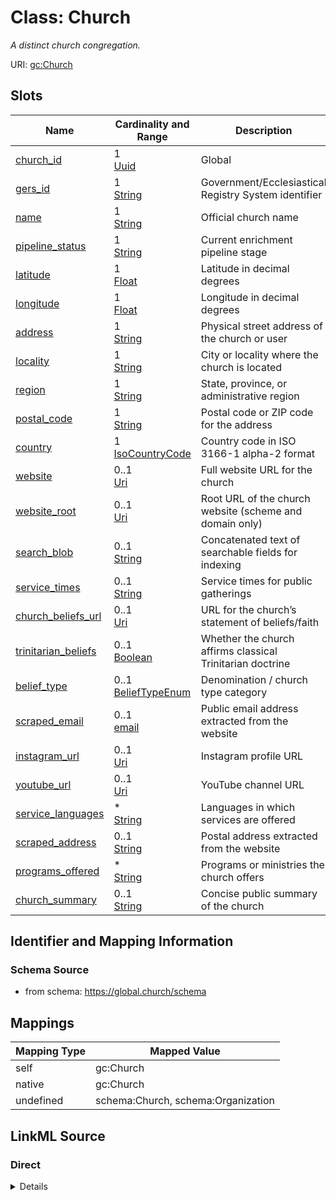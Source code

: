 

# Class: Church 


_A distinct church congregation._





URI: [gc:Church](https://global.church/schema/Church)











<!-- no inheritance hierarchy -->


## Slots

| Name | Cardinality and Range | Description | Inheritance |
| ---  | --- | --- | --- |
| [church_id](church_id.md) | 1 <br/> [Uuid](Uuid.md) | Global | direct |
| [gers_id](gers_id.md) | 1 <br/> [String](String.md) | Government/Ecclesiastical Registry System identifier | direct |
| [name](name.md) | 1 <br/> [String](String.md) | Official church name | direct |
| [pipeline_status](pipeline_status.md) | 1 <br/> [String](String.md) | Current enrichment pipeline stage | direct |
| [latitude](latitude.md) | 1 <br/> [Float](Float.md) | Latitude in decimal degrees | direct |
| [longitude](longitude.md) | 1 <br/> [Float](Float.md) | Longitude in decimal degrees | direct |
| [address](address.md) | 1 <br/> [String](String.md) | Physical street address of the church or user | direct |
| [locality](locality.md) | 1 <br/> [String](String.md) | City or locality where the church is located | direct |
| [region](region.md) | 1 <br/> [String](String.md) | State, province, or administrative region | direct |
| [postal_code](postal_code.md) | 1 <br/> [String](String.md) | Postal code or ZIP code for the address | direct |
| [country](country.md) | 1 <br/> [IsoCountryCode](IsoCountryCode.md) | Country code in ISO 3166-1 alpha-2 format | direct |
| [website](website.md) | 0..1 <br/> [Uri](Uri.md) | Full website URL for the church | direct |
| [website_root](website_root.md) | 0..1 <br/> [Uri](Uri.md) | Root URL of the church website (scheme and domain only) | direct |
| [search_blob](search_blob.md) | 0..1 <br/> [String](String.md) | Concatenated text of searchable fields for indexing | direct |
| [service_times](service_times.md) | 0..1 <br/> [String](String.md) | Service times for public gatherings | direct |
| [church_beliefs_url](church_beliefs_url.md) | 0..1 <br/> [Uri](Uri.md) | URL for the church’s statement of beliefs/faith | direct |
| [trinitarian_beliefs](trinitarian_beliefs.md) | 0..1 <br/> [Boolean](Boolean.md) | Whether the church affirms classical Trinitarian doctrine | direct |
| [belief_type](belief_type.md) | 0..1 <br/> [BeliefTypeEnum](BeliefTypeEnum.md) | Denomination / church type category | direct |
| [scraped_email](scraped_email.md) | 0..1 <br/> [email](email.md) | Public email address extracted from the website | direct |
| [instagram_url](instagram_url.md) | 0..1 <br/> [Uri](Uri.md) | Instagram profile URL | direct |
| [youtube_url](youtube_url.md) | 0..1 <br/> [Uri](Uri.md) | YouTube channel URL | direct |
| [service_languages](service_languages.md) | * <br/> [String](String.md) | Languages in which services are offered | direct |
| [scraped_address](scraped_address.md) | 0..1 <br/> [String](String.md) | Postal address extracted from the website | direct |
| [programs_offered](programs_offered.md) | * <br/> [String](String.md) | Programs or ministries the church offers | direct |
| [church_summary](church_summary.md) | 0..1 <br/> [String](String.md) | Concise public summary of the church | direct |









## Identifier and Mapping Information







### Schema Source


* from schema: https://global.church/schema




## Mappings

| Mapping Type | Mapped Value |
| ---  | ---  |
| self | gc:Church |
| native | gc:Church |
| undefined | schema:Church, schema:Organization |







## LinkML Source

<!-- TODO: investigate https://stackoverflow.com/questions/37606292/how-to-create-tabbed-code-blocks-in-mkdocs-or-sphinx -->

### Direct

<details>
```yaml
name: Church
description: A distinct church congregation.
in_subset:
- public
from_schema: https://global.church/schema
mappings:
- schema:Church
- schema:Organization
rank: 1000
slots:
- church_id
- gers_id
- name
- pipeline_status
- latitude
- longitude
- address
- locality
- region
- postal_code
- country
- website
- website_root
- search_blob
- service_times
- church_beliefs_url
- trinitarian_beliefs
- belief_type
- scraped_email
- instagram_url
- youtube_url
- service_languages
- scraped_address
- programs_offered
- church_summary
slot_usage:
  church_id:
    name: church_id
    required: true
  name:
    name: name
    required: true
  pipeline_status:
    name: pipeline_status
    required: true
  latitude:
    name: latitude
    required: true
  longitude:
    name: longitude
    required: true
  address:
    name: address
    required: true
  locality:
    name: locality
    required: true
  region:
    name: region
    required: true
  postal_code:
    name: postal_code
    required: true
  country:
    name: country
    required: true

```
</details>

### Induced

<details>
```yaml
name: Church
description: A distinct church congregation.
in_subset:
- public
from_schema: https://global.church/schema
mappings:
- schema:Church
- schema:Organization
rank: 1000
slot_usage:
  church_id:
    name: church_id
    required: true
  name:
    name: name
    required: true
  pipeline_status:
    name: pipeline_status
    required: true
  latitude:
    name: latitude
    required: true
  longitude:
    name: longitude
    required: true
  address:
    name: address
    required: true
  locality:
    name: locality
    required: true
  region:
    name: region
    required: true
  postal_code:
    name: postal_code
    required: true
  country:
    name: country
    required: true
attributes:
  church_id:
    name: church_id
    description: Global.Church-issued ID for a church.
    comments:
    - 'Primary key for the Church entity. Stable and non-reassignable.

      Used as the foreign key for ChurchWebsiteText, EnrichedData, and other related
      records.

      '
    examples:
    - value: 9e1c2a7d-4c33-4b8b-9d7a-1a2b3c4d5e6f
      description: Example church UUID.
    in_subset:
    - church_core
    - public
    from_schema: https://global.church/schema
    rank: 1000
    identifier: true
    alias: church_id
    owner: Church
    domain_of:
    - Church
    - ChurchWebsiteText
    range: uuid
    required: true
  gers_id:
    name: gers_id
    description: Government/Ecclesiastical Registry System identifier.
    comments:
    - 'External registry identifier used for cross-referencing with official listings.

      May not exist for all churches.

      '
    examples:
    - value: GERS-CA-00012345
      description: Sample registry ID.
    in_subset:
    - overture
    - public
    from_schema: https://global.church/schema
    rank: 1000
    identifier: true
    alias: gers_id
    owner: Church
    domain_of:
    - Church
    - Overture
    range: string
    required: true
  name:
    name: name
    description: Official church name.
    comments:
    - 'Use the legal or commonly recognized name (e.g., “Grace Community Church”).

      If there is a campus name or colloquial short name, store it in `alternate_name`.

      '
    examples:
    - value: Grace Community Church
      description: Formal church name.
    - value: Grace Church Malibu
      description: Name with locality qualifier.
    in_subset:
    - church_core
    - public
    from_schema: https://global.church/schema
    exact_mappings:
    - schema:name
    rank: 1000
    alias: name
    owner: Church
    domain_of:
    - Church
    range: string
    required: true
  pipeline_status:
    name: pipeline_status
    description: Current enrichment pipeline stage.
    comments:
    - 'Suggested stages: RAW → CLEAN → ENRICHED → VALIDATED.

      RAW: ingested with minimal checks.

      CLEAN: deduplicated & normalized.

      ENRICHED: scraped/AI fields added.

      VALIDATED: human-reviewed.

      '
    examples:
    - value: approved_for_gc_db
      description: Approved for Global.Church database.
    - value: no_website
      description: Entity lacks a website.
    in_subset:
    - internal
    from_schema: https://global.church/schema
    rank: 1000
    alias: pipeline_status
    owner: Church
    domain_of:
    - Church
    range: string
    required: true
  latitude:
    name: latitude
    description: Latitude in decimal degrees.
    comments:
    - 'Use WGS84 decimal degrees. South is negative.

      Precision of 5–6 decimal places is typically sufficient (~1–10 meters).

      '
    examples:
    - value: '34.0259'
      description: Approximate latitude for Malibu, CA.
    - value: '-33.8688'
      description: Southern hemisphere example (Sydney).
    in_subset:
    - church_core
    - public
    from_schema: https://global.church/schema
    exact_mappings:
    - schema:latitude
    rank: 1000
    alias: latitude
    owner: Church
    domain_of:
    - Church
    range: float
    required: true
    minimum_value: -90
    maximum_value: 90
  longitude:
    name: longitude
    description: Longitude in decimal degrees.
    comments:
    - 'Use WGS84 decimal degrees. West is negative.

      Keep latitude/longitude pairs from the same source to avoid mismatch.

      '
    examples:
    - value: '-118.7798'
      description: Approximate longitude for Malibu, CA.
    - value: '151.2093'
      description: Eastern hemisphere example (Sydney).
    in_subset:
    - church_core
    - public
    from_schema: https://global.church/schema
    exact_mappings:
    - schema:longitude
    rank: 1000
    alias: longitude
    owner: Church
    domain_of:
    - Church
    range: float
    required: true
    minimum_value: -180
    maximum_value: 180
  address:
    name: address
    description: Physical street address of the church or user.
    comments:
    - 'This is the official mailing or street address, suitable for postal delivery
      and mapping.

      Always include street number, street name, and any suite or apartment details
      if applicable.

      Follow the local postal format for the country (e.g., street before city in
      the US).

      Avoid using P.O. boxes unless it is the only available mailing address for the
      entity.

      For international addresses, include all relevant locality and region information.

      Use this slot for the canonical address, not for addresses scraped from websites
      (see `scraped_address`).

      '
    examples:
    - value: 123 Main St, Springfield, IL 62704
      description: Standard U.S. street address.
    - value: 10 Downing St, London SW1A 2AA
      description: UK address with postal code.
    in_subset:
    - church_core
    - public
    from_schema: https://global.church/schema
    rank: 1000
    alias: address
    owner: Church
    domain_of:
    - Church
    range: string
    required: true
  locality:
    name: locality
    description: City or locality where the church is located.
    comments:
    - 'The city, town, or locality where the church''s primary address is situated.

      Use the official or most commonly recognized municipality name.

      This value should match the locality as used by local postal authorities.

      For rural areas without a city, use the nearest recognized locality.

      '
    examples:
    - value: Springfield
      description: US city.
    - value: Sydney
      description: Major city in Australia.
    in_subset:
    - church_core
    - public
    from_schema: https://global.church/schema
    exact_mappings:
    - schema:addressLocality
    rank: 1000
    alias: locality
    owner: Church
    domain_of:
    - Church
    range: string
    required: true
  region:
    name: region
    description: State, province, or administrative region.
    comments:
    - 'The primary administrative subdivision for the locality, such as state (US),
      province (Canada), or region (EU).

      Use the full name or standard abbreviation as appropriate for the country.

      For countries without such subdivisions, leave this slot empty.

      '
    examples:
    - value: CA
      description: California (US state abbreviation).
    - value: New South Wales
      description: Australian state.
    in_subset:
    - church_core
    - public
    from_schema: https://global.church/schema
    exact_mappings:
    - schema:addressRegion
    rank: 1000
    alias: region
    owner: Church
    domain_of:
    - Church
    range: string
    required: true
  postal_code:
    name: postal_code
    description: Postal code or ZIP code for the address.
    comments:
    - 'The postal (ZIP) code as assigned by the national postal authority.

      Use the correct format for the country (e.g., 12345 or 12345-6789 in the US,
      SW1A 2AA in the UK).

      Always include this value for postal addresses if available.

      '
    examples:
    - value: '62704'
      description: US ZIP code.
    - value: SW1A 2AA
      description: UK postal code.
    in_subset:
    - church_core
    - public
    from_schema: https://global.church/schema
    exact_mappings:
    - schema:postalCode
    rank: 1000
    alias: postal_code
    owner: Church
    domain_of:
    - Church
    range: string
    required: true
  country:
    name: country
    description: Country code in ISO 3166-1 alpha-2 format.
    comments:
    - 'Use the two-letter ISO 3166-1 alpha-2 code (e.g., US, GB, AU).

      This field is required for all church records.

      Do not use full country names or three-letter codes.

      '
    examples:
    - value: US
      description: United States.
    - value: NG
      description: Nigeria.
    in_subset:
    - church_core
    - public
    from_schema: https://global.church/schema
    exact_mappings:
    - schema:addressCountry
    rank: 1000
    alias: country
    owner: Church
    domain_of:
    - Church
    range: iso_country_code
    required: true
  website:
    name: website
    description: Full website URL for the church.
    comments:
    - 'Provide the complete URL, including scheme (http/https).

      Use the main public-facing website for the church.

      Exclude social media links (see `instagram_url`, `youtube_url`).

      '
    examples:
    - value: https://gracechurch.org
      description: Church homepage.
    - value: https://stpauls-sydney.org.au
      description: Australian church website.
    in_subset:
    - public
    from_schema: https://global.church/schema
    exact_mappings:
    - schema:url
    rank: 1000
    alias: website
    owner: Church
    domain_of:
    - Church
    range: uri
  website_root:
    name: website_root
    description: Root URL of the church website (scheme and domain only).
    comments:
    - 'The canonical root domain for the church website, e.g., https://example.org.

      Used for web scraping and deduplication.

      Exclude any path, query, or fragment components.

      '
    examples:
    - value: https://gracechurch.org
      description: Root domain for scraping.
    - value: https://stpauls-sydney.org.au
      description: Australian church root domain.
    in_subset:
    - internal
    from_schema: https://global.church/schema
    rank: 1000
    alias: website_root
    owner: Church
    domain_of:
    - Church
    range: uri
  search_blob:
    name: search_blob
    description: Concatenated text of searchable fields for indexing.
    comments:
    - 'This slot is used internally to store a combined string of key fields

      (e.g., name, address, keywords) for full-text search indexing.

      Not intended for direct display or export.

      '
    examples:
    - value: Grace Community Church 123 Main St Springfield CA 62704 US
      description: Combined fields for search.
    in_subset:
    - internal
    from_schema: https://global.church/schema
    rank: 1000
    alias: search_blob
    owner: Church
    domain_of:
    - Church
    range: string
  service_times:
    name: service_times
    description: Service times for public gatherings.
    comments:
    - 'Free text or structured patterns (e.g., “Sun 9:00 & 11:00; Wed 19:00”).

      If multiple campuses or languages differ, note this in `service_languages` and

      `programs_offered` where appropriate.

      '
    examples:
    - value: Sundays 9:00 & 11:00; Wednesdays 7:00
      description: Weekly cadence.
    - value: Sat 18:00 (Español), Sun 10:00 (English)
      description: Bilingual schedule.
    in_subset:
    - public
    - enrichment
    from_schema: https://global.church/schema
    rank: 1000
    alias: service_times
    owner: Church
    domain_of:
    - Church
    range: string
  church_beliefs_url:
    name: church_beliefs_url
    description: URL for the church’s statement of beliefs/faith.
    comments:
    - 'Prefer the canonical “Beliefs” page for doctrinal summaries.

      If multiple pages exist, choose the most comprehensive source.

      '
    examples:
    - value: https://gracechurch.org/beliefs
      description: Canonical beliefs page.
    in_subset:
    - public
    - enrichment
    from_schema: https://global.church/schema
    rank: 1000
    alias: church_beliefs_url
    owner: Church
    domain_of:
    - Church
    range: uri
  trinitarian_beliefs:
    name: trinitarian_beliefs
    description: Whether the church affirms classical Trinitarian doctrine.
    comments:
    - 'Boolean derived from site language (e.g., statements referencing Father, Son,
      Holy Spirit).

      When unknown or ambiguous, leave unset rather than guessing.

      '
    examples:
    - value: 'true'
      description: Affirmed on the Beliefs page.
    - value: 'false'
      description: Explicitly non-Trinitarian statement.
    in_subset:
    - public
    - enrichment
    from_schema: https://global.church/schema
    rank: 1000
    alias: trinitarian_beliefs
    owner: Church
    domain_of:
    - Church
    range: boolean
  belief_type:
    name: belief_type
    description: 'Denomination / church type category.

      Classifies the church into a top-level Christian family as defined by BeliefTypeEnum.

      Based on the Harvest Information Standards (HIS) Registry of Religions.

      '
    comments:
    - 'Use the controlled values in BeliefTypeEnum. When unclear, set `unknown`.

      You may revise this after human review.

      '
    examples:
    - value: protestant
      description: Derived from the site’s denomination statement.
    - value: unknown
      description: Insufficient info to classify.
    in_subset:
    - public
    - enrichment
    from_schema: https://global.church/schema
    rank: 1000
    alias: belief_type
    owner: Church
    domain_of:
    - Church
    range: BeliefTypeEnum
  scraped_email:
    name: scraped_email
    description: Public email address extracted from the website.
    comments:
    - 'Only store addresses published for church contact (office@, info@).

      Do not store personal staff emails unless explicitly public and necessary.

      '
    examples:
    - value: info@gracechurch.org
      description: Generic church inbox.
    - value: office@stpauls-sydney.org.au
      description: Office contact.
    in_subset:
    - internal
    - pii
    - enrichment
    from_schema: https://global.church/schema
    exact_mappings:
    - schema:email
    rank: 1000
    alias: scraped_email
    owner: Church
    domain_of:
    - Church
    range: email
  instagram_url:
    name: instagram_url
    description: Instagram profile URL.
    comments:
    - 'Prefer the canonical profile (not a hashtag or location page).

      Normalize to the https scheme.

      '
    examples:
    - value: https://www.instagram.com/gracechurch/
      description: Canonical Instagram URL.
    in_subset:
    - public
    - enrichment
    from_schema: https://global.church/schema
    exact_mappings:
    - schema:sameAs
    rank: 1000
    alias: instagram_url
    owner: Church
    domain_of:
    - Church
    range: uri
  youtube_url:
    name: youtube_url
    description: YouTube channel URL.
    comments:
    - 'Prefer the canonical channel or handle URL (not individual video URLs).

      Normalize to https and include trailing slash when appropriate.

      '
    examples:
    - value: https://www.youtube.com/@GraceChurch
      description: Channel handle URL.
    in_subset:
    - public
    - enrichment
    from_schema: https://global.church/schema
    exact_mappings:
    - schema:sameAs
    rank: 1000
    alias: youtube_url
    owner: Church
    domain_of:
    - Church
    range: uri
  service_languages:
    name: service_languages
    description: Languages in which services are offered.
    comments:
    - 'Use ISO 639 language names or tags where possible (e.g., “en”, “es” or “English”,
      “Spanish”).

      Include multiple entries for multilingual services/campuses.

      '
    examples:
    - value: '["English", "Spanish"]'
      description: Bilingual services as a JSON array string.
    in_subset:
    - public
    - enrichment
    from_schema: https://global.church/schema
    exact_mappings:
    - schema:inLanguage
    rank: 1000
    alias: service_languages
    owner: Church
    domain_of:
    - Church
    range: string
    multivalued: true
  scraped_address:
    name: scraped_address
    description: Postal address extracted from the website.
    comments:
    - 'Use when the canonical `address` is not available or differs from the site.

      This value may be noisy and should be normalized or validated before publishing.

      '
    examples:
    - value: 456 Ocean Ave, Malibu, CA 90265
      description: Address parsed from the footer.
    in_subset:
    - public
    - enrichment
    from_schema: https://global.church/schema
    exact_mappings:
    - schema:address
    rank: 1000
    alias: scraped_address
    owner: Church
    domain_of:
    - Church
    range: string
  programs_offered:
    name: programs_offered
    description: Programs or ministries the church offers.
    comments:
    - 'List distinct program names (e.g., “Youth”, “Alpha”, “Food Pantry”).

      Prefer stable, human-readable labels; avoid internal codes in public data.

      '
    examples:
    - value: '["Youth Ministry", "Food Pantry", "Alpha Course"]'
      description: Three public-facing programs as a JSON array string.
    in_subset:
    - public
    - enrichment
    from_schema: https://global.church/schema
    exact_mappings:
    - schema:service
    rank: 1000
    alias: programs_offered
    owner: Church
    domain_of:
    - Church
    range: string
    multivalued: true
  church_summary:
    name: church_summary
    description: Concise public summary of the church.
    comments:
    - '1–3 sentences describing the congregation, location, service style, and distinctives.

      Intended for profile cards or search results. Keep under ~300 characters.

      '
    examples:
    - value: Multi-generational church serving Malibu with Sunday services at 9 &
        11am and active youth and outreach programs.
      description: Short profile blurb.
    in_subset:
    - public
    - enrichment
    from_schema: https://global.church/schema
    rank: 1000
    alias: church_summary
    owner: Church
    domain_of:
    - Church
    range: string

```
</details>